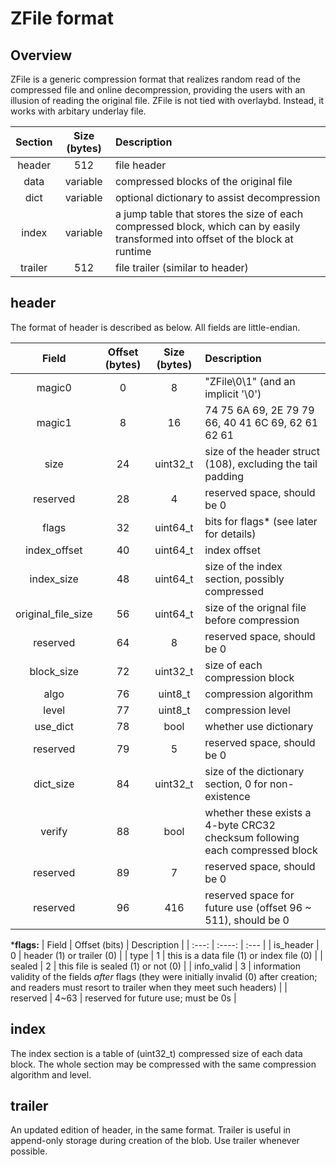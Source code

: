 # ZFile format
## Overview
ZFile is a generic compression format that realizes random read of the compressed
file and online decompression, providing the users with an illusion of reading the
original file. ZFile is not tied with overlaybd. Instead, it works with arbitary
underlay file.


| Section | Size (bytes) | Description |
|  :---:  |    :----:    | :---        |
| header  |      512     | file header |
|  data   |   variable   | compressed blocks of the original file |
|  dict   |   variable   | optional dictionary to assist decompression |
|  index  |   variable   | a jump table that stores the size of each compressed block, which can by easily transformed into offset of the block at runtime |
| trailer |      512     | file trailer (similar to header) |

## header
The format of header is described as below. All fields are little-endian.

|  Field  | Offset (bytes) | Size (bytes) | Description |
|  :---:  |    :----:      |    :----:    | :---        |
| magic0  |       0        |      8       | "ZFile\0\1" (and an implicit '\0') |
| magic1  |       8        |      16      | 74 75 6A 69, 2E 79 79 66, 40 41 6C 69, 62 61 62 61 |
|  size   |      24        |   uint32_t   | size of the header struct (108), excluding the tail padding |
| reserved|      28        |      4       | reserved space, should be 0 |
| flags   |      32        |   uint64_t   | bits for flags* (see later for details) |
| index_offset | 40        |   uint64_t   | index offset |
| index_size   | 48        |   uint64_t   | size of the index section, possibly compressed|
| original_file_size | 56  |   uint64_t   | size of the orignal file before compression |
| reserved|      64        |      8       | reserved space, should be 0 |
| block_size   | 72        |   uint32_t   | size of each compression block |
| algo    |      76        |   uint8_t    | compression algorithm |
| level   |      77        |   uint8_t    | compression level |
| use_dict|      78        |     bool     | whether use dictionary |
| reserved|      79        |      5       | reserved space, should be 0 |
| dict_size    | 84        |   uint32_t   | size of the dictionary section, 0 for non-existence |
| verify  |      88        |     bool     | whether these exists a 4-byte CRC32 checksum following each compressed block |
| reserved|      89        |      7       | reserved space, should be 0 |
| reserved|      96       |     416      | reserved space for future use (offset 96 ~ 511), should be 0 |

***flags:**
|    Field    | Offset (bits) | Description |
|    :---:    |    :----:     | :---        |
|  is_header  |       0       | header (1) or trailer (0) |
|     type    |       1       | this is a data file (1) or index file (0) |
|    sealed   |       2       | this file is sealed (1) or not (0) |
| info_valid  |       3       | information validity of the fields *after* flags (they were initially invalid (0) after creation; and readers must resort to trailer when they meet such headers) |
|   reserved  |      4~63     | reserved for future use; must be 0s |


## index
The index section is a table of (uint32_t) compressed size of each data block.
The whole section may be compressed with the same compression algorithm and
level.

## trailer
An updated edition of header, in the same format. Trailer is useful in
append-only storage during creation of the blob. Use trailer whenever
possible.